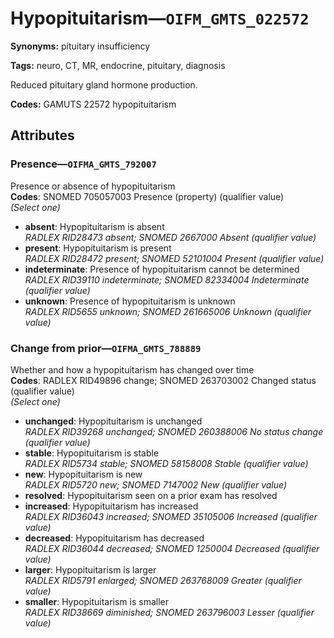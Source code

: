 # Hypopituitarism—`OIFM_GMTS_022572`

**Synonyms:** pituitary insufficiency

**Tags:** neuro, CT, MR, endocrine, pituitary, diagnosis

Reduced pituitary gland hormone production.

**Codes:** GAMUTS 22572 hypopituitarism

## Attributes

### Presence—`OIFMA_GMTS_792007`

Presence or absence of hypopituitarism  
**Codes**: SNOMED 705057003 Presence (property) (qualifier value)  
*(Select one)*

- **absent**: Hypopituitarism is absent  
_RADLEX RID28473 absent; SNOMED 2667000 Absent (qualifier value)_
- **present**: Hypopituitarism is present  
_RADLEX RID28472 present; SNOMED 52101004 Present (qualifier value)_
- **indeterminate**: Presence of hypopituitarism cannot be determined  
_RADLEX RID39110 indeterminate; SNOMED 82334004 Indeterminate (qualifier value)_
- **unknown**: Presence of hypopituitarism is unknown  
_RADLEX RID5655 unknown; SNOMED 261665006 Unknown (qualifier value)_

### Change from prior—`OIFMA_GMTS_788889`

Whether and how a hypopituitarism has changed over time  
**Codes**: RADLEX RID49896 change; SNOMED 263703002 Changed status (qualifier value)  
*(Select one)*

- **unchanged**: Hypopituitarism is unchanged  
_RADLEX RID39268 unchanged; SNOMED 260388006 No status change (qualifier value)_
- **stable**: Hypopituitarism is stable  
_RADLEX RID5734 stable; SNOMED 58158008 Stable (qualifier value)_
- **new**: Hypopituitarism is new  
_RADLEX RID5720 new; SNOMED 7147002 New (qualifier value)_
- **resolved**: Hypopituitarism seen on a prior exam has resolved  
- **increased**: Hypopituitarism has increased  
_RADLEX RID36043 increased; SNOMED 35105006 Increased (qualifier value)_
- **decreased**: Hypopituitarism has decreased  
_RADLEX RID36044 decreased; SNOMED 1250004 Decreased (qualifier value)_
- **larger**: Hypopituitarism is larger  
_RADLEX RID5791 enlarged; SNOMED 263768009 Greater (qualifier value)_
- **smaller**: Hypopituitarism is smaller  
_RADLEX RID38669 diminished; SNOMED 263796003 Lesser (qualifier value)_